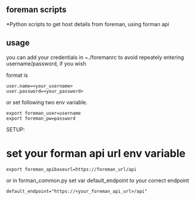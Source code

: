 ## foreman scripts
*Python scripts to get host details from foreman, using forman api

## usage
you can add your credentials in ~./foremanrc to avoid repeately entering username/password, if you wish

format is
````
user.name=<your_username>
user.password=<your_password>
````

or set following two env variable.

````
export foreman_user=username
export foreman_pw=password
````

SETUP:
# set your forman api url env variable

````
export foreman_apibaseurl=https://foreman_url/api
````
or in forman_common.py set var default_endpoint to your correct endpoint

````
default_endpoint="https://<your_foreman_api_url>/api"
````
